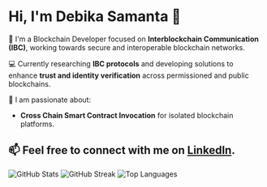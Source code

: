# Hi, I'm Debika Samanta 👋

🔗 I'm a Blockchain Developer focused on **Interblockchain Communication (IBC)**, working towards secure and interoperable blockchain networks.

💻 Currently researching **IBC protocols** and developing solutions to enhance **trust and identity verification** across permissioned and public blockchains.

🚀 I am passionate about:
- **Cross Chain Smart Contract Invocation** for isolated blockchain platforms.

📫 Feel free to connect with me on [LinkedIn](https://www.linkedin.com/in/debika-samanta-660a361a8/).
---

![GitHub Stats](https://github-readme-stats.vercel.app/api?username=debika-samanta&show_icons=true&theme=radical)
![GitHub Streak](https://github-readme-streak-stats.herokuapp.com/?user=debika-samanta&theme=radical)
![Top Languages](https://github-readme-stats.vercel.app/api/top-langs/?username=debika-samanta&layout=compact&theme=radical)
